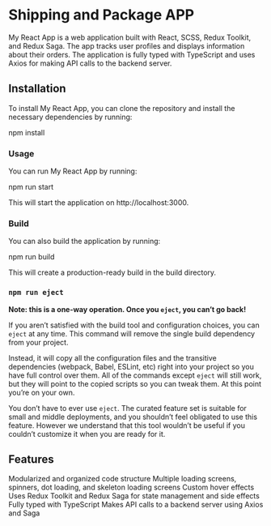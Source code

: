 # Shipping and Package APP

My React App is a web application built with React, SCSS, Redux Toolkit, and Redux Saga. The app tracks user profiles and displays information about their orders. The application is fully typed with TypeScript and uses Axios for making API calls to the backend server.

## Installation

To install My React App, you can clone the repository and install the necessary dependencies by running:

npm install

### Usage

You can run My React App by running:

npm run start

This will start the application on http://localhost:3000.

### Build

You can also build the application by running:

npm run build

This will create a production-ready build in the build directory.

### `npm run eject`

**Note: this is a one-way operation. Once you `eject`, you can’t go back!**

If you aren’t satisfied with the build tool and configuration choices, you can `eject` at any time. This command will remove the single build dependency from your project.

Instead, it will copy all the configuration files and the transitive dependencies (webpack, Babel, ESLint, etc) right into your project so you have full control over them. All of the commands except `eject` will still work, but they will point to the copied scripts so you can tweak them. At this point you’re on your own.

You don’t have to ever use `eject`. The curated feature set is suitable for small and middle deployments, and you shouldn’t feel obligated to use this feature. However we understand that this tool wouldn’t be useful if you couldn’t customize it when you are ready for it.

## Features

Modularized and organized code structure
Multiple loading screens, spinners, dot loading, and skeleton loading screens
Custom hover effects
Uses Redux Toolkit and Redux Saga for state management and side effects
Fully typed with TypeScript
Makes API calls to a backend server using Axios and Saga
